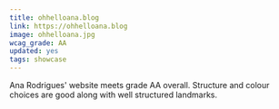 ```yaml
---
title: ohhelloana.blog
link: https://ohhelloana.blog
image: ohhelloana.jpg
wcag_grade: AA
updated: yes
tags: showcase
---
```


Ana Rodrigues' website meets grade AA overall. Structure and colour choices are good along with well structured landmarks.
